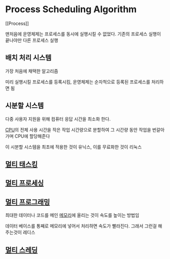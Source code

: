 # Process Scheduling Algorithm

[[Process]]

맨처음에 운영체제는 프로세스를 동시에 실행시킬 수 없었다.
기존의 프로세스 실행이 끝나야만 다른 프로세스 실행

## 배치 처리 시스템 
가장 처음에 채택한 알고리즘

미리 실행시킬 프로세스를 등록시킴, 운영체제는 순자척으로 등록된 프로세스를 처리하면 됨

## 시분할 시스템
다중 사용자 지원을 위해 컴퓨터 응답 시간을 최소화 한다.

[CPU](CPU)의 전체 사용 시간을 작은 작업 시간량으로 분할하여 그 시간량 동안 작업을 번갈아가며 CPU에 할당해준다

이 시분할 시스템을 최초에 적용한 것이 유닉스, 이를 무료화한 것이 리눅스

## [멀티 태스킹](Multi_Tasking.md)

## [멀티 프로세싱](Multi_processing.md)

## [멀티 프로그래밍](Multi_programming.md)

최대한 데이터나 코드를 메인 [메모리](Memory)에 올리는 것이 속도를 높이는 방법임

데이터 베이스를 통째로 메모리에 넣어서 처리하면 속도가 빨라진다.
그래서 그런걸 해주는것이 레디스 

## [멀티 스레딩](Multi_threading.md)
